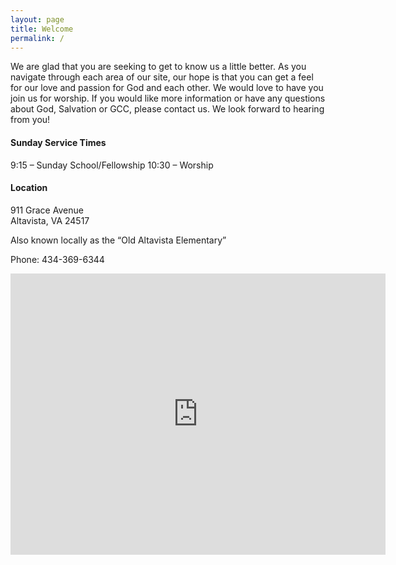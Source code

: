 ```yaml
---
layout: page
title: Welcome
permalink: /
---
```

We are glad that you are seeking to get to know us a little better.  As you navigate through each area of our site, our hope is that you can get a feel for our love and passion for God and each other.  We would love to have you join us for worship.  If you would like more information or have any questions about God, Salvation or GCC, please contact us.  We look forward to hearing from you!

 

#### Sunday Service Times

9:15 – Sunday School/Fellowship 
10:30 – Worship



#### Location

911 Grace Avenue  
Altavista, VA 24517

Also known locally as the “Old Altavista Elementary”

Phone: 434-369-6344

<iframe src="https://www.google.com/maps/embed?pb=!1m14!1m8!1m3!1d12726.119925882347!2d-79.29584890000001!3d37.116304400000004!3m2!1i1024!2i768!4f13.1!3m3!1m2!1s0x89b677ff619f4d5b%3A0x47f0e4e6cb8715e4!2sGrace+Community+Church!5e0!3m2!1sen!2sus!4v1509908229703" width="600" height="450" frameborder="0" style="border:0" allowfullscreen></iframe>
